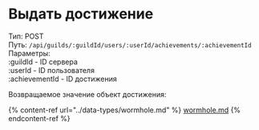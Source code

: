 # Выдать достижение

Тип: POST\
Путь: `/api/guilds/:guildId/users/:userId/achievements/:achievementId`\
Параметры: \
:guildId - ID сервера\
:userId - ID пользователя\
:achievementId - ID достижения

Возвращаемое значение объект достижения:

{% content-ref url="../data-types/wormhole.md" %}
[wormhole.md](../data-types/wormhole.md)
{% endcontent-ref %}
